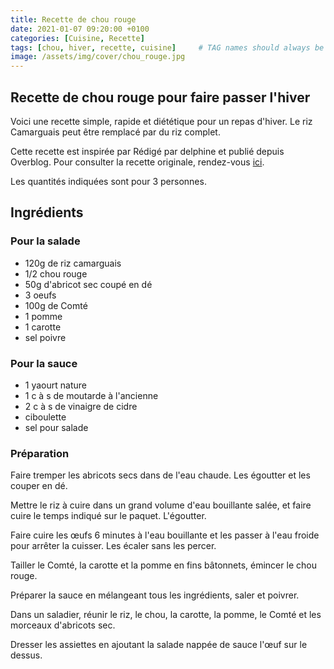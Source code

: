 ```yaml
---
title: Recette de chou rouge
date: 2021-01-07 09:20:00 +0100
categories: [Cuisine, Recette]
tags: [chou, hiver, recette, cuisine]     # TAG names should always be lowercase
image: /assets/img/cover/chou_rouge.jpg
---
```


## Recette de chou rouge pour faire passer l'hiver
Voici une recette simple, rapide et diététique pour un repas d'hiver. Le riz Camarguais peut être remplacé par du riz complet.

Cette recette est inspirée par Rédigé par delphine et publié depuis Overblog. Pour consulter la recette originale, rendez-vous [ici](http://www.ohlagourmandedel.com/2020/03/salade-riz-camarguais-au-chou-rouge.html).

Les quantités indiquées sont pour 3 personnes.

## Ingrédients

### Pour la salade
* 120g de riz camarguais
* 1/2 chou rouge
* 50g d'abricot sec coupé en dé
* 3 oeufs
* 100g de Comté
* 1 pomme
* 1 carotte
* sel poivre

### Pour la sauce
* 1 yaourt nature
* 1 c à s de moutarde à l'ancienne
* 2 c à s de vinaigre de cidre
* ciboulette
* sel pour salade

### Préparation
Faire tremper les abricots secs dans de l'eau chaude. Les égoutter et les couper en dé.

Mettre le riz à cuire dans un grand volume d'eau bouillante salée, et faire cuire le temps indiqué sur le paquet. L'égoutter.

Faire cuire les œufs 6 minutes à l'eau bouillante et les passer à l'eau froide pour arrêter la cuisser. Les écaler sans les percer.

Tailler le Comté, la carotte et la pomme en fins bâtonnets, émincer le chou rouge.

Préparer la sauce en mélangeant tous les ingrédients, saler et poivrer.

Dans un saladier, réunir le riz, le chou, la carotte, la pomme, le Comté et les morceaux d'abricots sec. 

Dresser les assiettes en ajoutant la salade nappée de sauce l'œuf sur le dessus.